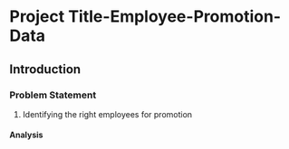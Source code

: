 # Project Title-Employee-Promotion-Data

## Introduction

### Problem Statement
1. Identifying the right employees for promotion

#### Analysis
